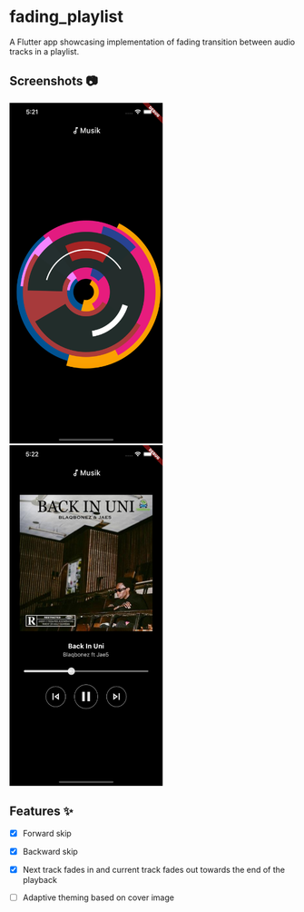 # fading_playlist

A Flutter app showcasing implementation of fading transition between audio tracks in a playlist.

## Screenshots 📷

<img src="https://raw.githubusercontent.com/Crazelu/fading_playlist/main/screenshots/screen1.png" width="270" height="600"> <img src="https://raw.githubusercontent.com/Crazelu/fading_playlist/main/screenshots/screen2.png" width="270" height="600">

## Features ✨

- [x] Forward skip
- [x] Backward skip
- [x] Next track fades in and current track fades out towards the end of the playback
- [ ] Adaptive theming based on cover image

